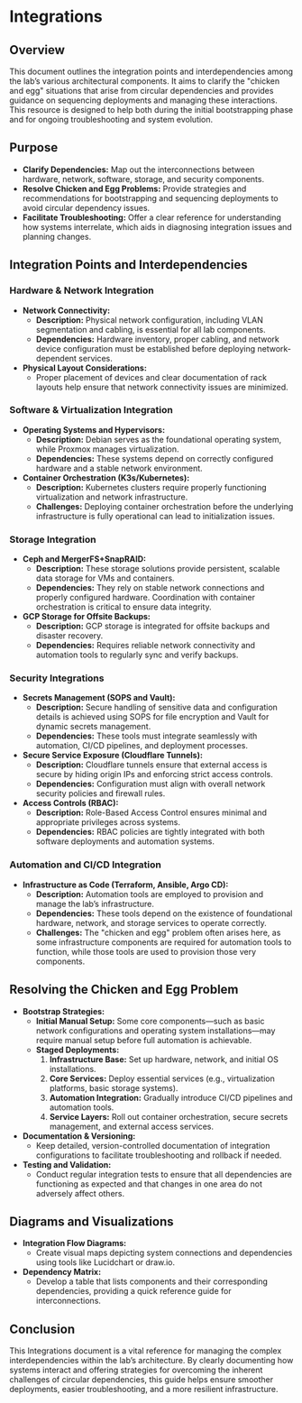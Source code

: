# Integrations

## Overview
This document outlines the integration points and interdependencies among the lab’s various architectural components. It aims to clarify the "chicken and egg" situations that arise from circular dependencies and provides guidance on sequencing deployments and managing these interactions. This resource is designed to help both during the initial bootstrapping phase and for ongoing troubleshooting and system evolution.

## Purpose
- **Clarify Dependencies:**
  Map out the interconnections between hardware, network, software, storage, and security components.
- **Resolve Chicken and Egg Problems:**
  Provide strategies and recommendations for bootstrapping and sequencing deployments to avoid circular dependency issues.
- **Facilitate Troubleshooting:**
  Offer a clear reference for understanding how systems interrelate, which aids in diagnosing integration issues and planning changes.

## Integration Points and Interdependencies

### Hardware & Network Integration
- **Network Connectivity:**
  - **Description:** Physical network configuration, including VLAN segmentation and cabling, is essential for all lab components.
  - **Dependencies:** Hardware inventory, proper cabling, and network device configuration must be established before deploying network-dependent services.
- **Physical Layout Considerations:**
  - Proper placement of devices and clear documentation of rack layouts help ensure that network connectivity issues are minimized.

### Software & Virtualization Integration
- **Operating Systems and Hypervisors:**
  - **Description:** Debian serves as the foundational operating system, while Proxmox manages virtualization.
  - **Dependencies:** These systems depend on correctly configured hardware and a stable network environment.
- **Container Orchestration (K3s/Kubernetes):**
  - **Description:** Kubernetes clusters require properly functioning virtualization and network infrastructure.
  - **Challenges:** Deploying container orchestration before the underlying infrastructure is fully operational can lead to initialization issues.

### Storage Integration
- **Ceph and MergerFS+SnapRAID:**
  - **Description:** These storage solutions provide persistent, scalable data storage for VMs and containers.
  - **Dependencies:** They rely on stable network connections and properly configured hardware. Coordination with container orchestration is critical to ensure data integrity.
- **GCP Storage for Offsite Backups:**
  - **Description:** GCP storage is integrated for offsite backups and disaster recovery.
  - **Dependencies:** Requires reliable network connectivity and automation tools to regularly sync and verify backups.

### Security Integrations
- **Secrets Management (SOPS and Vault):**
  - **Description:** Secure handling of sensitive data and configuration details is achieved using SOPS for file encryption and Vault for dynamic secrets management.
  - **Dependencies:** These tools must integrate seamlessly with automation, CI/CD pipelines, and deployment processes.
- **Secure Service Exposure (Cloudflare Tunnels):**
  - **Description:** Cloudflare tunnels ensure that external access is secure by hiding origin IPs and enforcing strict access controls.
  - **Dependencies:** Configuration must align with overall network security policies and firewall rules.
- **Access Controls (RBAC):**
  - **Description:** Role-Based Access Control ensures minimal and appropriate privileges across systems.
  - **Dependencies:** RBAC policies are tightly integrated with both software deployments and automation systems.

### Automation and CI/CD Integration
- **Infrastructure as Code (Terraform, Ansible, Argo CD):**
  - **Description:** Automation tools are employed to provision and manage the lab’s infrastructure.
  - **Dependencies:** These tools depend on the existence of foundational hardware, network, and storage services to operate correctly.
  - **Challenges:** The "chicken and egg" problem often arises here, as some infrastructure components are required for automation tools to function, while those tools are used to provision those very components.

## Resolving the Chicken and Egg Problem
- **Bootstrap Strategies:**
  - **Initial Manual Setup:** Some core components—such as basic network configurations and operating system installations—may require manual setup before full automation is achievable.
  - **Staged Deployments:**
    1. **Infrastructure Base:** Set up hardware, network, and initial OS installations.
    2. **Core Services:** Deploy essential services (e.g., virtualization platforms, basic storage systems).
    3. **Automation Integration:** Gradually introduce CI/CD pipelines and automation tools.
    4. **Service Layers:** Roll out container orchestration, secure secrets management, and external access services.
- **Documentation & Versioning:**
  - Keep detailed, version-controlled documentation of integration configurations to facilitate troubleshooting and rollback if needed.
- **Testing and Validation:**
  - Conduct regular integration tests to ensure that all dependencies are functioning as expected and that changes in one area do not adversely affect others.

## Diagrams and Visualizations
- **Integration Flow Diagrams:**
  - Create visual maps depicting system connections and dependencies using tools like Lucidchart or draw.io.
- **Dependency Matrix:**
  - Develop a table that lists components and their corresponding dependencies, providing a quick reference guide for interconnections.

## Conclusion
This Integrations document is a vital reference for managing the complex interdependencies within the lab’s architecture. By clearly documenting how systems interact and offering strategies for overcoming the inherent challenges of circular dependencies, this guide helps ensure smoother deployments, easier troubleshooting, and a more resilient infrastructure.
